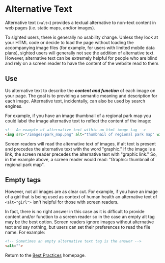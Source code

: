 # Alternative Text

Alternative text (`<alt>`) provides a textual alternative to non-text content in web pages (i.e. static maps, and/or images).

To sighted users, there is generally no usability change.  Unless they look at your HTML code or decide to load the page without loading the accompanying image files (for example, for users with limited mobile data plans), sighted users will generally not see the addition of alternative text.  However, alternative text can be extremely helpful for people who are blind and rely on a screen reader to have the content of the website read to them.

## Use  
Us alternative text to describe the **_content and function_** of each image on your page.  The goal is to providing a semantic meaning and description for each image.  Alternative text, incidentally, can also be used by search engines.

For example, if you have an image thumbnail of a regional park map you could label the image alternative text to reflect the content of the image:

```html
<!-- An example of alternative text within an html image tag -->
<img src="/images/park_map.png" alt="thumbnail of regional park map" width="400" height="800" border="0">
```
Screen readers will read the alternative text of images, if alt text is present and precedes the alternative text with the word "graphic." If the image is a link, the screen reader precedes the alternative text with "graphic link."  So, in the example above, a screen reader would read: "Graphic: thumbnail of regional park map".


## Empty tags  
However, not all images are as clear cut. For example, if you have an image of a girl that is being used as context of human health an alternative text of `<alt="girl">` isn't helpful for those with screen readers.

In fact, there is no right answer in this case as it is difficult to provide content and/or function to a screen reader so in the case an empty alt tag may be the best option. Screen readers ignore images without alternative text and say nothing, but users can set their preferences to read the file name. For example:
```html
<!-- Sometimes an empty alternative text tag is the answer -->
<alt="">
```

Return to the [Best Practices](../BestPractices.md) homepage.
